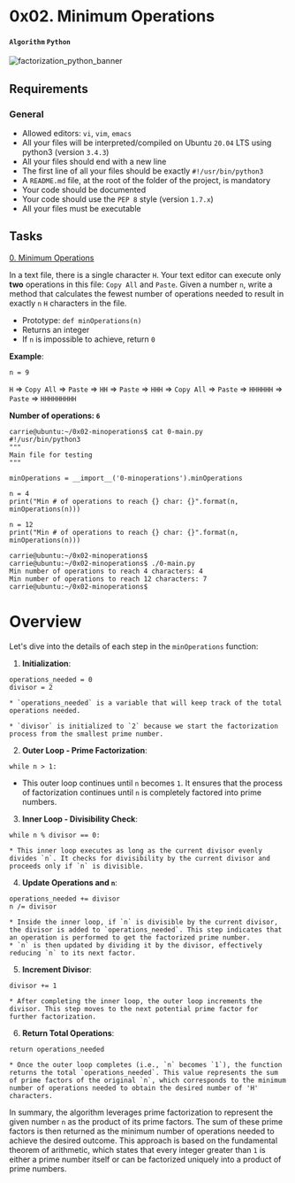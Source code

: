 # 0x02. Minimum Operations
#### `Algorithm` `Python`

![factorization_python_banner](https://github.com/samuelselasi/alx-interview/assets/85158665/a87d9594-5d4c-4a4d-bad7-cea05c49ccb8)

## Requirements
### General
* Allowed editors: `vi`, `vim`, `emacs`
* All your files will be interpreted/compiled on Ubuntu `20.04` LTS using python3 (version `3.4.3`)
* All your files should end with a new line
* The first line of all your files should be exactly `#!/usr/bin/python3`
* A `README.md` file, at the root of the folder of the project, is mandatory
* Your code should be documented
* Your code should use the `PEP 8` style (version `1.7.x`)
* All your files must be executable

## Tasks

[0. Minimum Operations](./0-minoperations.py)

In a text file, there is a single character `H`. Your text editor can execute only **two** operations in this file: `Copy All` and `Paste`. Given a number `n`, write a method that calculates the fewest number of operations needed to result in exactly `n` `H` characters in the file.

* Prototype: `def minOperations(n)`
* Returns an integer
* If `n` is impossible to achieve, return `0`

**Example**:

`n = 9`

`H` => `Copy All` => `Paste` => `HH` => `Paste` => `HHH` => `Copy All` => `Paste` => `HHHHHH` => `Paste` => `HHHHHHHHH`

**Number of operations: `6`**

```
carrie@ubuntu:~/0x02-minoperations$ cat 0-main.py
#!/usr/bin/python3
"""
Main file for testing
"""

minOperations = __import__('0-minoperations').minOperations

n = 4
print("Min # of operations to reach {} char: {}".format(n, minOperations(n)))

n = 12
print("Min # of operations to reach {} char: {}".format(n, minOperations(n)))

carrie@ubuntu:~/0x02-minoperations$
carrie@ubuntu:~/0x02-minoperations$ ./0-main.py
Min number of operations to reach 4 characters: 4
Min number of operations to reach 12 characters: 7
carrie@ubuntu:~/0x02-minoperations$
```

# Overview

Let's dive into the details of each step in the `minOperations` function:

1. **Initialization**:
```
operations_needed = 0
divisor = 2
```
	* `operations_needed` is a variable that will keep track of the total operations needed.

	* `divisor` is initialized to `2` because we start the factorization process from the smallest prime number.

2. **Outer Loop - Prime Factorization**:
```
while n > 1:
```
* This outer loop continues until `n` becomes `1`. It ensures that the process of factorization continues until `n` is completely factored into prime numbers.

3. **Inner Loop - Divisibility Check**:
```
while n % divisor == 0:
```
	* This inner loop executes as long as the current divisor evenly divides `n`. It checks for divisibility by the current divisor and proceeds only if `n` is divisible.

4. **Update Operations and `n`**:
```
operations_needed += divisor
n /= divisor
```
	* Inside the inner loop, if `n` is divisible by the current divisor, the divisor is added to `operations_needed`. This step indicates that an operation is performed to get the factorized prime number.
	* `n` is then updated by dividing it by the divisor, effectively reducing `n` to its next factor.

5. **Increment Divisor**:
```
divisor += 1
```
	* After completing the inner loop, the outer loop increments the divisor. This step moves to the next potential prime factor for further factorization.

6. **Return Total Operations**:
```
return operations_needed
```
	* Once the outer loop completes (i.e., `n` becomes `1`), the function returns the total `operations_needed`. This value represents the sum of prime factors of the original `n`, which corresponds to the minimum number of operations needed to obtain the desired number of 'H' characters.


In summary, the algorithm leverages prime factorization to represent the given number `n` as the product of its prime factors.
The sum of these prime factors is then returned as the minimum number of operations needed to achieve the desired outcome.
This approach is based on the fundamental theorem of arithmetic, which states that every integer greater than `1` is either a prime number itself or can be factorized uniquely into a product of prime numbers.
